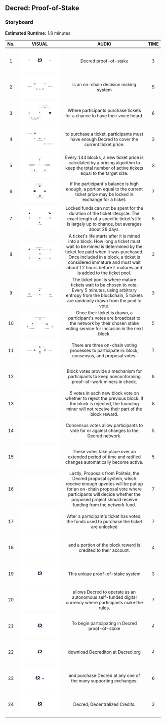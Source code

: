 ## Decred: Proof-of-Stake

### Storyboard
**Estimated Runtime:** 1.8 minutes

No. | VISUAL | AUDIO | TIME
:-: | :----: | :---: | :--:
1 | ![Shot 1](../decredStakeVoting/img/shot_1.svg) | Decred proof-of-stake | 3 
2 | ![Shot 2](../decredStakeVoting/img/shot_2.svg) | is an on-chain decision making system | 5 
3 | ![Shot 3](../decredStakeVoting/img/shot_3.svg) | Where participants purchase tickets for a chance to have their voice heard. | 6 
4 | ![Shot 4](../decredStakeVoting/img/shot_4.svg) | to purchase a ticket, participants must have enough Decred to cover the current ticket price. | 3 
5 | ![Shot 5](../decredStakeVoting/img/shot_5.svg) | Every 144 blocks, a new ticket price is calculated by a pricing algorithm to keep the total number of active tickets equal to the target size. | 3 
6 | ![Shot 6](../decredStakeVoting/img/shot_6.svg) | if the participant's balance is high enough, a portion equal to the current ticket price may be locked in exchange for a ticket. | 7
7 | ![Shot 7](../decredStakeVoting/img/shot_7.svg) | Locked funds can not be spent for the duration of the ticket lifecycle. The exact length of a specific ticket's life is largely up to chance, but averages about 28 days. | 5 
8 | ![Shot 8](../decredStakeVoting/img/shot_8.svg) | A ticket's life starts after it is mined into a block. How long a ticket must wait to be mined is determined by the ticket fee paid when it was purchased. Once included in a block, a ticket is considered immature and must wait about 12 hours before it matures and is added to the ticket pool. | 3 
9 |  ![Shot 9](../decredStakeVoting/img/shot_9.svg) | The ticket pool is where mature tickets wait to be chosen to vote. Every 5 minutes, using arbitrary entropy from the blockchain, 5 tickets are randomly drawn from the pool to vote. | 3
10 | ![Shot 10](../decredStakeVoting/img/shot_10.svg) | Once their ticket is drawn, a participant's votes are broadcast to the network by their chosen stake voting service for inclusion in the next block. | 5
11 | ![Shot 11](../decredStakeVoting/img/shot_11.svg) | There are three on-chain voting processes to participate in: block, consensus, and proposal votes. | 7 
12 | ![Shot 12](../decredStakeVoting/img/shot_12.svg) | Block votes provide a mechanism for participants to keep nonconforming proof-of-work miners in check. | 8 
13 | ![Shot 13](../decredStakeVoting/img/shot_13.svg) | 5 votes in each new block vote on whether to reject the previous block. If the block is rejected, the founding miner will not receive their part of the block reward. | 8 
14 | ![Shot 14](../decredStakeVoting/img/shot_14.svg) | Consensus votes allow participants to vote for or against changes to the Decred network. | 5 
15 | ![Shot 15](../decredStakeVoting/img/shot_15.svg) |  These votes take place over an extended period of time and ratified changes automatically become active. | 5 
16 | ![Shot 16](../decredStakeVoting/img/shot_16.svg) | Lastly, Proposals from Politeia, the Decred proposal system, which receive enough upvotes will be put up for an on-chain proposal vote where participants will decide whether the proposed project should receive funding from the network fund. | 7
17 |  ![Shot 17](../decredStakeVoting/img/shot_17.svg) | After a participant's ticket has voted, the funds used to purchase the ticket are unlocked | 7 
18 | ![Shot 18](../decredStakeVoting/img/shot_18.svg) | and a portion of the block reward is credited to their account. | 4
19 | ![Shot 19](../decredStakeVoting/img/shot_19.svg) | This unique proof-of-stake system | 3 
20 | ![Shot 20](../decredStakeVoting/img/shot_20.svg) | allows Decred to operate as an autonomous self-funded digital currency where participants make the rules. | 7 
21 | ![Shot 21](../decredStakeVoting/img/shot_21.svg) | To begin participating in Decred proof-of-stake | 4 
22 |  ![Shot 22](../decredStakeVoting/img/shot_22.svg) | download Decrediton at Decred.org  | 4 
23 |  ![Shot 23](../decredStakeVoting/img/shot_23.svg) | and purchase Decred at any one of the many supporting exchanges. | 6
24 | ![Shot 24](../decredStakeVoting/img/shot_24.svg) | Decred; Decentralized Credits. | 3
